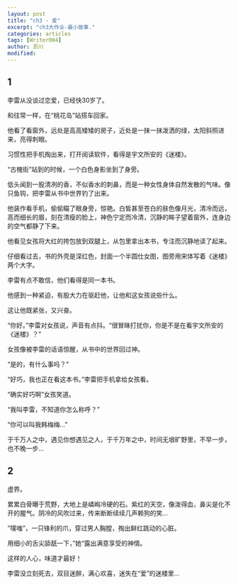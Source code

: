 ```yaml
---
layout: post
title: "ch3 - 爱"
excerpt: "ch3大作业-最小故事."
categories: articles
tags: [Writer004]
author: 沥川
modified:
---
```


## 1

李雷从没谈过恋爱，已经快30岁了。

和往常一样，在“桃花岛”站搭车回家。

他看了看窗外，远处是高高矮矮的房子，近处是一抹一抹泼洒的绿，太阳斜照进来，亮得刺眼。

习惯性把手机掏出来，打开阅读软件，看得是宇文所安的《迷楼》。

“古槐街”站到的时候，一个白色身影坐到了身旁。

低头闻到一股清冽的香，不似香水的刺鼻，而是一种女性身体自然发散的气味。像只鱼钩，把李雷从书中世界钓了出来。

他装作看手机，偷偷瞄了眼身旁，惊艳。白皙甚至苍白的肤色像月光，清冷而远，高而细长的眉，刻在清瘦的脸上，神色宁定而冷清，沉静的眸子望着窗外，连身边的空气都静了下来。

他看见女孩将大红的挎包放到双腿上，从包里拿出本书，专注而沉静地读了起来。

仔细看过去，书的外壳是深红色，封面一个半圆仕女图，图旁用宋体写着《迷楼》两个大字。

李雷有点不敢信，他们看得是同一本书。

他感到一种紧迫，有股大力在驱赶他，让他和这女孩说些什么。

这让他既紧张，又兴奋。

“你好。”李雷对女孩说，声音有点抖。“很冒昧打扰你，你是不是在看宇文所安的《迷楼》？”

女孩像被李雷的话语惊醒，从书中的世界回过神。

“是的，有什么事吗？”

“好巧，我也正在看这本书。”李雷把手机拿给女孩看。

“确实好巧啊”女孩笑道。

“我叫李雷，不知道你怎么称呼？”

“你可以叫我韩梅梅...”

于千万人之中，遇见你想遇见之人，于千万年之中，时间无垠旷野里，不早一步，也不晚一步...

## 2
虚界。

累累白骨曝于荒野，大地上是嶙峋冷硬的石。紫红的天空，像泼得血，鼻尖是化不开的腥气。阴冷的风吹过来，传来断断续续几声赖狗的笑...

”噗嗤”，一只锋利的爪，穿过男人胸膛，掏出鲜红跳动的心脏。

用细小的舌尖舔舐一下，”她“露出满意享受的神情。

这样的人心，味道才最好！

李雷没立刻死去，双目迷醉，满心欢喜，迷失在“爱”的迷楼里...
